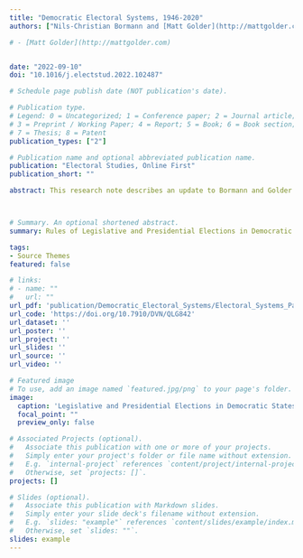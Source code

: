 ```yaml
---
title: "Democratic Electoral Systems, 1946-2020"
authors: ["Nils-Christian Bormann and [Matt Golder](http://mattgolder.com)"]

# - [Matt Golder](http://mattgolder.com)


date: "2022-09-10"
doi: "10.1016/j.electstud.2022.102487"

# Schedule page publish date (NOT publication's date).

# Publication type.
# Legend: 0 = Uncategorized; 1 = Conference paper; 2 = Journal article;
# 3 = Preprint / Working Paper; 4 = Report; 5 = Book; 6 = Book section;
# 7 = Thesis; 8 = Patent
publication_types: ["2"]

# Publication name and optional abbreviated publication name.
publication: "Electoral Studies, Online First"
publication_short: ""

abstract: This research note describes an update to Bormann and Golder's 2013 Democratic Electoral Systems (DES) dataset. We extend the temporal scope of the previous dataset by adding information for all legislative and presidential elections that took place in democratic states from 2011 through 2020. More significantly, the DES dataset now includes information on all elections that are considered democratic by at least one of five different measures of regime type--Democracy and Dictatorship (DD), Freedom House (FH), Polity5, Boix-Miller-Rosato (BMR), and Varieties of Democracy (V-Dem). The result is that the new DES dataset has greater utility and is over 30% larger than the previous one. A brief overview of the data is presented.



# Summary. An optional shortened abstract.
summary: Rules of Legislative and Presidential Elections in Democratic States, 1946-2020.

tags:
- Source Themes
featured: false

# links:
# - name: ""
#   url: ""
url_pdf: 'publication/Democratic_Electoral_Systems/Electoral_Systems_Paper.pdf'
url_code: 'https://doi.org/10.7910/DVN/QLG842'
url_dataset: ''
url_poster: ''
url_project: ''
url_slides: ''
url_source: ''
url_video: ''

# Featured image
# To use, add an image named `featured.jpg/png` to your page's folder. 
image:
  caption: 'Legislative and Presidential Elections in Democratic States, 1946-2020.'
  focal_point: ""
  preview_only: false

# Associated Projects (optional).
#   Associate this publication with one or more of your projects.
#   Simply enter your project's folder or file name without extension.
#   E.g. `internal-project` references `content/project/internal-project/index.md`.
#   Otherwise, set `projects: []`.
projects: []

# Slides (optional).
#   Associate this publication with Markdown slides.
#   Simply enter your slide deck's filename without extension.
#   E.g. `slides: "example"` references `content/slides/example/index.md`.
#   Otherwise, set `slides: ""`.
slides: example
---
```


